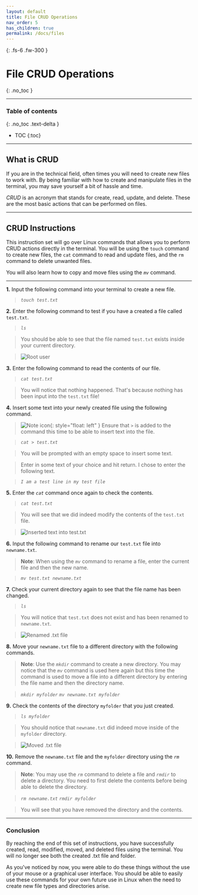 ```yaml
---
layout: default
title: File CRUD Operations
nav_order: 5
has_children: true
permalink: /docs/files
---
```


{: .fs-6 .fw-300 }

# File CRUD Operations
{: .no_toc }

---

### Table of contents
{: .no_toc .text-delta }
* TOC
{:toc}

---

## What is CRUD

If you are in the technical field, often times you will need to create new files to work with. By being familiar with how to create and manipulate files in the terminal, you may save yourself a bit of hassle and time. 

_CRUD_ is an acronym that stands for create, read, update, and delete. These are the most basic actions that can be performed on files.

---

## CRUD Instructions

This instruction set will go over Linux commands that allows you to perform CRUD actions directly in the terminal. You will be using the `touch` command to create new files, the `cat` command to read and update files, and the `rm` command to delete unwanted files.

 You will also learn how to copy and move files using the *`mv`* command.

---

**1.** Input the following command into your terminal to create a new file.

>*`touch test.txt`*


**2.** Enter the following command to test if you have a created a file called `test.txt`.

>*`ls`*

>You should be able to see that the file named `test.txt` exists inside your current directory.

>![Root user](https://github.com/dl90/linux-basics/blob/gh-pages/docs/images/files/rootuser.png?raw=true "Root user")


**3.** Enter the following command to read the contents of our file.

>*`cat test.txt`*

>You will notice that nothing happened. That's because nothing has been input into the `test.txt` file!


**4.** Insert some text into your newly created file using the following command.

>![Note icon](https://github.com/dl90/linux-basics/blob/gh-pages/docs/images/icons/note.png?raw=true "Note"){: style="float: left" } Ensure that *`>`* is added to the command this time to be able to insert text into the file.

>*`cat > test.txt`*

>You will be prompted with an empty space to insert some text.

>Enter in some text of your choice and hit return. I chose to enter the following text.

>*`I am a test line in my test file`*


**5.** Enter the *`cat`* command once again to check the contents.

>*`cat test.txt`*

>You will see that we did indeed modify the contents of the `test.txt` file.

>![Inserted text into test.txt](https://github.com/dl90/linux-basics/blob/gh-pages/docs/images/files/insert-text.png?raw=true "test.txt has contents")


**6.** Input the following command to rename our `test.txt` file into `newname.txt`.

>**Note**: When using the *`mv`* command to rename a file, enter the current file and then the new name.

>*`mv test.txt newname.txt`*


**7.** Check your current directory again to see that the file name has been changed.

>*`ls`*

>You will notice that `test.txt` does not exist and has been renamed to `newname.txt`.

>![Renamed .txt file](https://github.com/dl90/linux-basics/blob/gh-pages/docs/images/files/renamed.png?raw=true "Renamed .txt file.")


**8.** Move your `newname.txt` file to a different directory with the following commands.

>**Note**: Use the *`mkdir`* command to create a new directory. You may notice that the *`mv`* command is used here again but this time the command is used to move a file into a different directory by entering the file name and then the directory name.

>*`mkdir myfolder`*
>*`mv newname.txt myfolder`*


**9.** Check the contents of the directory `myfolder` that you just created.

>*`ls myfolder`*

>You should notice that `newname.txt` did indeed move inside of the `myfolder` directory.

>![Moved .txt file](https://github.com/dl90/linux-basics/blob/gh-pages/docs/images/files/moved.png?raw=true "Moved .txt file.")


**10.** Remove the `newname.txt` file and the `myfolder` directory using the *`rm`* command.

>**Note**: You may use the *`rm`* command to delete a file and *`rmdir`* to delete a directory. You need to first delete the contents before being able to delete the directory.

>*`rm newname.txt`*
>*`rmdir myfolder`*

>You will see that you have removed the directory and the contents.

---

### Conclusion

By reaching the end of this set of instructions, you have successfully created, read, modified, moved, and deleted files using the terminal. You will no longer see both the created .txt file and folder.

As you've noticed by now, you were able to do these things without the use of your mouse or a graphical user interface. You should be able to easily use these commands for your own future use in Linux when the need to create new file types and directories arise.
